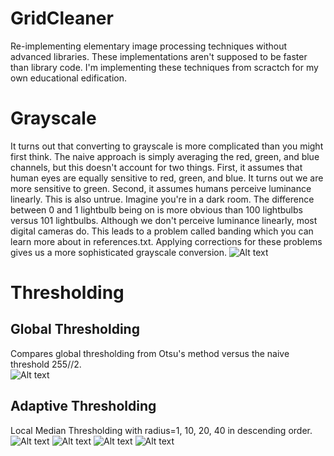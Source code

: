 # GridCleaner
Re-implementing elementary image processing techniques without advanced libraries. These implementations aren't supposed to be faster than library code. I'm implementing these techniques from scractch for my own educational edification.

# Grayscale
It turns out that converting to grayscale is more complicated than you might first think. The naive approach is simply averaging the red, green, and blue channels, but this doesn't account for two things. First, it assumes that human eyes are equally sensitive to red, green, and blue. It turns out we are more sensitive to green. Second, it assumes humans perceive luminance linearly. This is also untrue. Imagine you're in a dark room. The difference between 0 and 1 lightbulb being on is more obvious than 100 lightbulbs versus 101 lightbulbs. Although we don't perceive luminance linearly, most digital cameras do. This leads to a problem called banding which you can learn more about in references.txt. Applying corrections for these problems gives us a more sophisticated grayscale conversion.
![Alt text](/outputs/hagia_sophia_grayscale_comparison.png)

# Thresholding
## Global Thresholding
Compares global thresholding from Otsu's method versus the naive threshold 255//2.  
![Alt text](/outputs/gates_of_hell_otsu_vs_naive.png)

## Adaptive Thresholding
Local Median Thresholding with radius=1, 10, 20, 40 in descending order.
![Alt text](/outputs/gates_of_hell_local_median_r1.png)
![Alt text](/outputs/gates_of_hell_local_median_r10.png)
![Alt text](/outputs/gates_of_hell_local_median_r20.png)
![Alt text](/outputs/gates_of_hell_local_median_r40.png)
